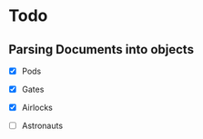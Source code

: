 # Todo
## Parsing Documents into objects
  - [X] Pods
  - [X] Gates
  - [X] Airlocks
  - [ ] Astronauts
  

